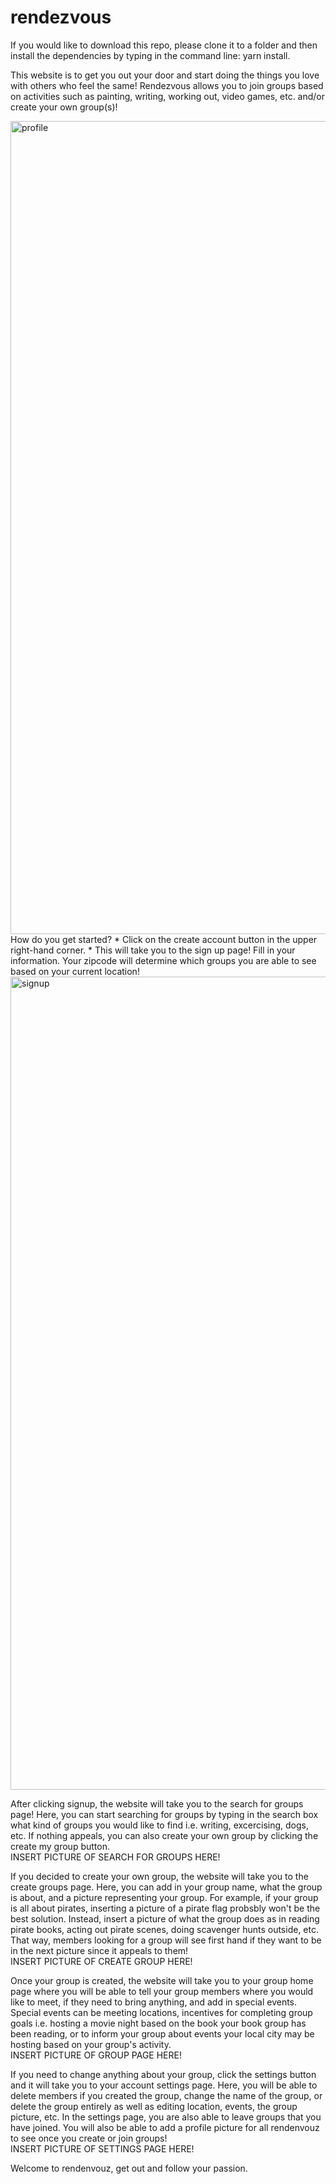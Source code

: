 # rendezvous

If you would like to download this repo, please clone it to a folder and then install the dependencies by typing in the command line: yarn install. 

This website is to get you out your door and start doing the things you love with others who feel the same! Rendezvous allows you to join groups based on activities such as painting, writing, working out, video games, etc. and/or create your own group(s)! <br/>

<img width="1301" alt="profile" src="https://user-images.githubusercontent.com/46298501/55500328-b9022580-560d-11e9-99cf-1e369c3ec787.png">
<br/>
How do you get started? 
  * Click on the create account button in the upper right-hand corner. 
  * This will take you to the sign up page! Fill in your information. Your zipcode will determine which groups you are able to see based on your current location!
<br/>
  <img width="1301" alt="signup" src="https://user-images.githubusercontent.com/46298501/55500971-177bd380-560f-11e9-893d-700c572f2d08.png">
  
  <br/>
  
After clicking signup, the website will take you to the search for groups page! Here, you can start searching for groups by typing in the search box what kind of groups you would like to find i.e. writing, excercising, dogs, etc. If nothing appeals, you can also create your own group by clicking the create my group button.
<BR/>
INSERT PICTURE OF SEARCH FOR GROUPS HERE!
<BR/>

If you decided to create your own group, the website will take you to the create groups page. Here, you can add in your group name, what the group is about, and a picture representing your group. For example, if your group is all about pirates, inserting a picture of a pirate flag probsbly won't be the best solution. Instead, insert a picture of what the group does as in reading pirate books, acting out pirate scenes, doing scavenger hunts outside, etc. That way, members looking for a group will see first hand if they want to be in the next picture since it appeals to them!
<br/>
INSERT PICTURE OF CREATE GROUP HERE!
<BR/>

Once your group is created, the website will take you to your group home page where you will be able to tell your group members where you would like to meet, if they need to bring anything, and add in special events. Special events can be meeting locations, incentives for completing group goals i.e. hosting a movie night based on the book your book group has been reading, or to inform your group about events your local city may be hosting based on your group's activity.
<br/>
INSERT PICTURE OF GROUP PAGE HERE!
<br/>

If you need to change anything about your group, click the settings button and it will take you to your account settings page. Here, you will be able to delete members if you created the group, change the name of the group, or delete the group entirely as well as editing location, events, the group picture, etc. In the settings page, you are also able to leave groups that you have joined. You will also be able to add a profile picture for all rendenvouz to see once you create or join groups!
<br/>
INSERT PICTURE OF SETTINGS PAGE HERE!
<BR/>

Welcome to rendenvouz, get out and follow your passion.
